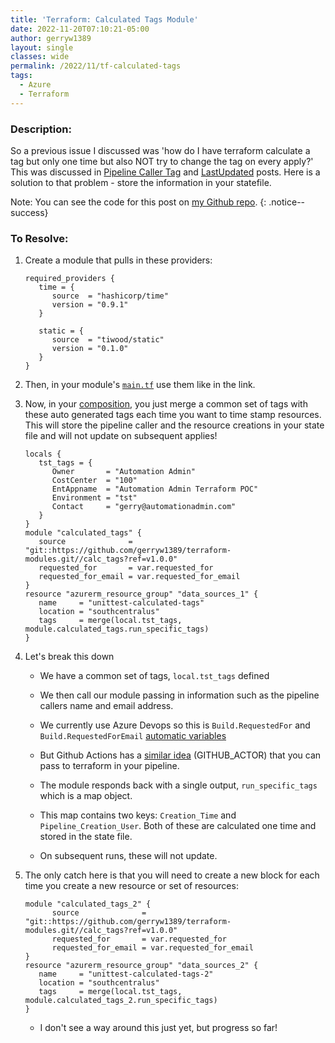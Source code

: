 ```yaml
---
title: 'Terraform: Calculated Tags Module'
date: 2022-11-20T07:10:21-05:00
author: gerryw1389
layout: single
classes: wide
permalink: /2022/11/tf-calculated-tags
tags:
  - Azure
  - Terraform
---
```

<!--more-->

### Description:

So a previous issue I discussed was 'how do I have terraform calculate a tag but only one time but also NOT try to change the tag on every apply?' This was discussed in [Pipeline Caller Tag](https://automationadmin.com/2022/09/pipeline-caller) and [LastUpdated](https://automationadmin.com/2022/09/tf-lastupdated-tag) posts. Here is a solution to that problem - store the information in your statefile.


Note: You can see the code for this post on [my Github repo](https://github.com/gerryw1389/terraform-modules/tree/main/calc-tags).
{: .notice--success}


### To Resolve:

1. Create a module that pulls in these providers:

   ```
   required_providers {
      time = {
         source  = "hashicorp/time"
         version = "0.9.1"
      }

      static = {
         source  = "tiwood/static"
         version = "0.1.0"
      }
   }
   ```

1. Then, in your module's [`main.tf`](https://github.com/gerryw1389/terraform-modules/blob/main/calc-tags/main.tf) use them like in the link.

1. Now, in your [composition](https://automationadmin.com/2022/08/calling-remote-modules), you just merge a common set of tags with these auto generated tags each time you want to time stamp resources. This will store the pipeline caller and the resource creations in your state file and will not update on subsequent applies!

   ```
   locals {
      tst_tags = {
         Owner       = "Automation Admin"
         CostCenter  = "100"
         EntAppname  = "Automation Admin Terraform POC"
         Environment = "tst"
         Contact     = "gerry@automationadmin.com"
      }
   }
   module "calculated_tags" {
      source              = "git::https://github.com/gerryw1389/terraform-modules.git//calc_tags?ref=v1.0.0"
      requested_for       = var.requested_for
      requested_for_email = var.requested_for_email
   }
   resource "azurerm_resource_group" "data_sources_1" {
      name     = "unittest-calculated-tags"
      location = "southcentralus"
      tags     = merge(local.tst_tags, module.calculated_tags.run_specific_tags)
   }
   ```

1. Let's break this down

   - We have a common set of tags, `local.tst_tags` defined
   - We then call our module passing in information such as the pipeline callers name and email address. 

   - We currently use Azure Devops so this is `Build.RequestedFor` and `Build.RequestedForEmail` [automatic variables](https://learn.microsoft.com/en-us/azure/devops/pipelines/build/variables?view=azure-devops&tabs=yaml)
   - But Github Actions has a [similar idea](https://docs.github.com/en/actions/learn-github-actions/variables#default-environment-variables) (GITHUB_ACTOR) that you can pass to terraform in your pipeline.

   - The module responds back with a single output, `run_specific_tags` which is a map object.
   - This map contains two keys: `Creation_Time` and `Pipeline_Creation_User`. Both of these are calculated one time and stored in the state file.
   - On subsequent runs, these will not update.

1. The only catch here is that you will need to create a new block for each time you create a new resource or set of resources:

   ```
   module "calculated_tags_2" {
         source              = "git::https://github.com/gerryw1389/terraform-modules.git//calc_tags?ref=v1.0.0"
         requested_for       = var.requested_for
         requested_for_email = var.requested_for_email
   }
   resource "azurerm_resource_group" "data_sources_2" {
      name     = "unittest-calculated-tags-2"
      location = "southcentralus"
      tags     = merge(local.tst_tags, module.calculated_tags_2.run_specific_tags)
   }
   ```

   - I don't see a way around this just yet, but progress so far!